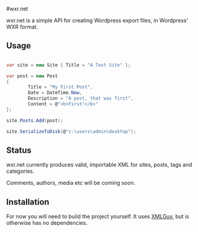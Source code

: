 #wxr.net

wxr.net is a simple API for creating Wordpress export files, in Wordpress' WXR format.

## Usage
``` csharp

var site = new Site { Title = "A Test Site" };

var post = new Post
{
		Title = "My First Post",
		Date = DateTime.Now,
		Description = "A post, that was first",
		Content = @"<b>First!</b>"
};

site.Posts.Add(post);

site.SerializeToDisk(@"c:\users\admin\desktop");
```

## Status
wxr.net currently produces valid, importable XML for sites, posts, tags and categories.

Comments, authors, media etc will be coming soon.

## Installation
For now you will need to build the project yourself. It uses [XMLGuy](https://github.com/benrhughes/xmlguy), but is otherwise has no dependencies.
